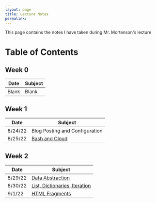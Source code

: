 ```yaml
---
layout: page
title: Lecture Notes
permalink: 
---
```


This page contains the notes I have taken during Mr. Mortenson's lecture

# Table of Contents

## Week 0

| Date | Subject |
|-|-|
| Blank | Blank |

## Week 1

| Date | Subject |
|-|-|
| 8/24/22 | Blog Posting and Configuration |
| 8/25/22 | [Bash and Cloud](https://chewyboba10.github.io/sushi-burrito/markdown/2022/08/25/Lecture-Notes.html) |

## Week 2

| Date | Subject |
|-|-|
| 8/29/22 | [Data Abstraction](https://chewyboba10.github.io/sushi-burrito/markdown/2022/08/29/Lecture-Notes.html) |
| 8/30/22 | [List, Dictionaries, Iteration](https://chewyboba10.github.io/sushi-burrito/t1/notes/week%202/2022/08/30/Lectures-Notes.html)
| 9/1/22 | [HTML Fragments](https://chewyboba10.github.io/sushi-burrito/t1/notes/week%202/markdown/2022/09/01/Lecture-Notes.html)